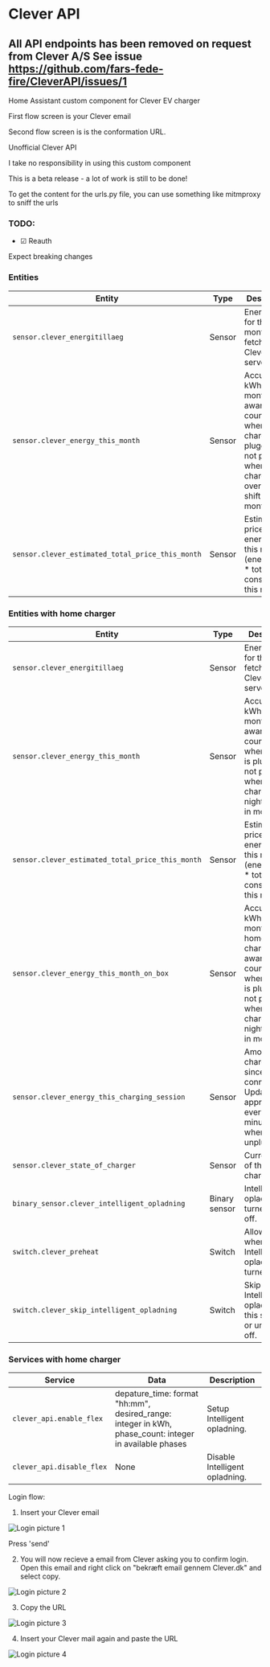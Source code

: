 
# Clever API

## All API endpoints has been removed on request from Clever A/S  See issue https://github.com/fars-fede-fire/CleverAPI/issues/1

Home Assistant custom component for Clever EV charger



First flow screen is your Clever email

Second flow screen is is the conformation URL.



Unofficial Clever API

I take no responsibility in using this custom component



This is a beta release - a lot of work is still to be done!

To get the content for the urls.py file, you can use something like mitmproxy to sniff the urls

### TODO:


- &#9745; Reauth



Expect breaking changes




### Entities

Entity | Type | Description
-- | -- | --
`sensor.clever_energitillaeg` | Sensor | Energitillæg for this month fetched from Clevers server.
`sensor.clever_energy_this_month` | Sensor | Accumulated kWh this month. Be aware that it counts from when charger is plugged in, not precise when charging over night at shift in month.
`sensor.clever_estimated_total_price_this_month` | Sensor | Estimated price for energitillæg this month (energitillæg * total consumption this month).


### Entities with home charger
Entity | Type | Description
-- | -- | --
`sensor.clever_energitillaeg` | Sensor | Energitillæg for this month fetched from Clevers server.
`sensor.clever_energy_this_month` | Sensor | Accumulated kWh this month. Be aware that it counts from when charger is plugged in, not precise when charging over night at shift in month.
`sensor.clever_estimated_total_price_this_month` | Sensor | Estimated price for energitillæg this month (energitillæg * total consumption this month).
`sensor.clever_energy_this_month_on_box` | Sensor | Accumulated kWh this month from home charger. Be aware that it counts from when charger is plugged in, not precise when charging over night at shift in month.
`sensor.clever_energy_this_charging_session` | Sensor | Amount of charged kWh since car was connect. Update approximately every 5 minutes. Is 0 when unplugged.
`sensor.clever_state_of_charger` | Sensor | Current state of the charger.
`binary_sensor.clever_intelligent_opladning` | Binary sensor | Intelligent opladning turned on or off.
`switch.clever_preheat` | Switch | Allow preheat when Intelligent opladning is turned on.
`switch.clever_skip_intelligent_opladning` | Switch | Skip Intelligent opladning for this session or until turned off.

### Services with home charger
Service| Data| Description
-- | -- | --
`clever_api.enable_flex` | depature_time: format "hh:mm", desired_range: integer in kWh, phase_count: integer in available phases | Setup Intelligent opladning.
`clever_api.disable_flex` | None| Disable Intelligent opladning.

Login flow:



1) Insert your Clever email

![Login picture 1](https://github.com/fars-fede-fire/clever_api/blob/main/cleverfoto/login1.PNG)

Press 'send'



2) You will now recieve a email from Clever asking you to confirm login. Open this email and right click on "bekræft email gennem Clever.dk" and select copy.

![Login picture 2](https://github.com/fars-fede-fire/clever_api/blob/main/cleverfoto/clevermail.PNG)



3) Copy the URL

![Login picture 3](https://github.com/fars-fede-fire/clever_api/blob/main/cleverfoto/cleverurl.PNG)



4) Insert your Clever mail again and paste the URL

![Login picture 4](https://github.com/fars-fede-fire/clever_api/blob/main/cleverfoto/login2.PNG)


